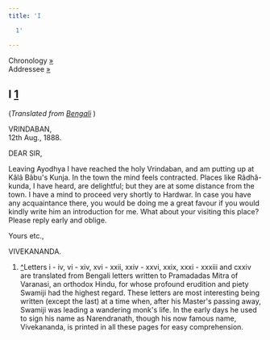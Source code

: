 ```yaml
---
title: 'I

  1'

---
```





  

Chronology [»](002_sir.htm)  
Addressee [»](002_sir.htm)

## I [1](#fn1)

(*Translated from [Bengali](b6001e6001.pdf)* [](b6001e6001.pdf) )

VRINDABAN,  
12th Aug., 1888.

DEAR SIR,

Leaving Ayodhya I have reached the holy Vrindaban, and am putting up at
Kâlâ Bâbu's Kunja. In the town the mind feels contracted. Places like
Râdhâ-kunda, I have heard, are delightful; but they are at some distance
from the town. I have a mind to proceed very shortly to Hardwar. In case
you have any acquaintance there, you would be doing me a great favour if
you would kindly write him an introduction for me. What about your
visiting this place? Please reply early and oblige. 

Yours etc.,

VIVEKANANDA.

1.  [^](#txt1)Letters i - iv, vi - xiv, xvi - xxii, xxiv - xxvi, xxix,
    xxxi - xxxiii and cxxiv are translated from Bengali letters written
    to Pramadadas Mitra of Varanasi, an orthodox Hindu, for whose
    profound erudition and piety Swamiji had the highest regard. These
    letters are most interesting being written (except the last) at a
    time when, after his Master's passing away, Swamiji was leading a
    wandering monk's life. In the early days he used to sign his name as
    Narendranath, though his now famous name, Vivekananda, is printed in
    all these pages for easy comprehension.


